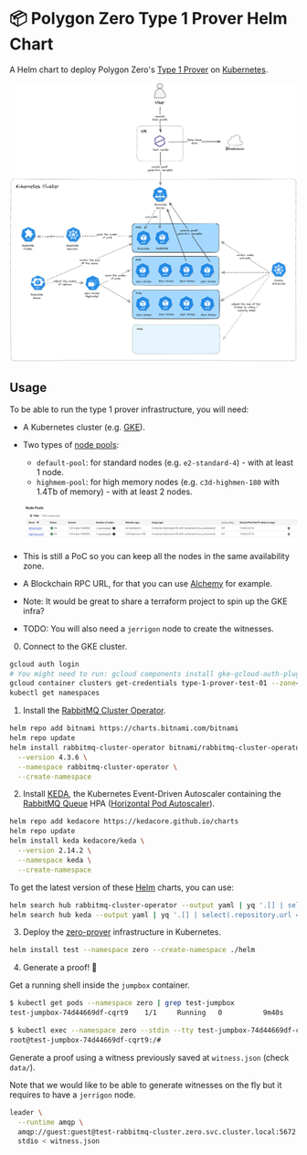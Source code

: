 # 📦 Polygon Zero Type 1 Prover Helm Chart

A Helm chart to deploy Polygon Zero's [Type 1 Prover](https://github.com/0xPolygonZero/zero-bin) on [Kubernetes](https://kubernetes.io/).

![architecture-diagram](./docs/architecture-diagram.png)

## Usage

To be able to run the type 1 prover infrastructure, you will need:

- A Kubernetes cluster (e.g. [GKE](https://cloud.google.com/kubernetes-engine/docs)).
- Two types of [node pools](https://cloud.google.com/kubernetes-engine/docs/concepts/node-pools):
  - `default-pool`: for standard nodes (e.g. `e2-standard-4`) - with at least 1 node.
  - `highmem-pool`: for high memory nodes (e.g. `c3d-highmen-180` with 1.4Tb of memory) - with at least 2 nodes.

  ![gke-node-pools](./gke-node-pools.png)

- This is still a PoC so you can keep all the nodes in the same availability zone.
- A Blockchain RPC URL, for that you can use [Alchemy](https://dashboard.alchemy.com/apps) for example.
- Note: It would be great to share a terraform project to spin up the GKE infra?
- TODO: You will also need a `jerrigon` node to create the witnesses.

0. Connect to the GKE cluster.

```bash
gcloud auth login
# You might need to run: gcloud components install gke-gcloud-auth-plugin
gcloud container clusters get-credentials type-1-prover-test-01 --zone=europe-west1-c
kubectl get namespaces
```

1. Install the [RabbitMQ Cluster Operator](https://www.rabbitmq.com/kubernetes/operator/operator-overview).

```bash
helm repo add bitnami https://charts.bitnami.com/bitnami
helm repo update
helm install rabbitmq-cluster-operator bitnami/rabbitmq-cluster-operator \
  --version 4.3.6 \
  --namespace rabbitmq-cluster-operator \
  --create-namespace
```

2. Install [KEDA](https://keda.sh/), the Kubernetes Event-Driven Autoscaler containing the [RabbitMQ Queue](https://www.rabbitmq.com/kubernetes/operator/operator-overview) HPA ([Horizontal Pod Autoscaler](https://kubernetes.io/docs/tasks/run-application/horizontal-pod-autoscale/)).

```bash
helm repo add kedacore https://kedacore.github.io/charts
helm repo update
helm install keda kedacore/keda \
  --version 2.14.2 \
  --namespace keda \
  --create-namespace
```

To get the latest version of these [Helm](https://helm.sh/) charts, you can use:

```bash
helm search hub rabbitmq-cluster-operator --output yaml | yq '.[] | select(.repository.url == "https://charts.bitnami.com/bitnami")'
helm search hub keda --output yaml | yq '.[] | select(.repository.url == "https://kedacore.github.io/charts")'
```

3. Deploy the [zero-prover](https://github.com/0xPolygonZero/zero-bin) infrastructure in Kubernetes.

```bash
helm install test --namespace zero --create-namespace ./helm
```

4. Generate a proof! 🥳

Get a running shell inside the `jumpbox` container.

```bash
$ kubectl get pods --namespace zero | grep test-jumpbox
test-jumpbox-74d44669df-cqrt9    1/1     Running   0          9m40s
```

```bash
$ kubectl exec --namespace zero --stdin --tty test-jumpbox-74d44669df-cqrt9 -- /bin/bash
root@test-jumpbox-74d44669df-cqrt9:/#
```

Generate a proof using a witness previously saved at `witness.json` (check `data/`).

Note that we would like to be able to generate witnesses on the fly but it requires to have a `jerrigon` node.

```bash
leader \
  --runtime amqp \
  amqp://guest:guest@test-rabbitmq-cluster.zero.svc.cluster.local:5672 \
  stdio < witness.json
```